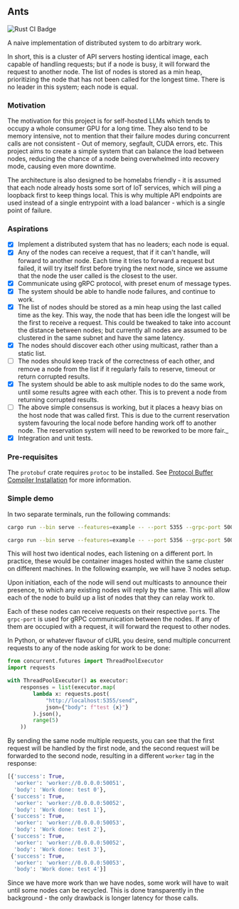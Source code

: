 ## Ants

![Rust CI Badge](https://github.com/denwong47/ants/actions/workflows/rust-CI.yml/badge.svg?branch=master)

A naive implementation of distributed system to do arbitrary work.

In short, this is a cluster of API servers hosting identical image, each capable
of handling requests; but if a node is busy, it will forward the request to
another node. The list of nodes is stored as a min heap, prioritizing the node
that has not been called for the longest time. There is no leader in this
system; each node is equal.

### Motivation

The motivation for this project is for self-hosted LLMs which tends to occupy
a whole consumer GPU for a long time. They also tend to be memory intensive,
not to mention that their failure modes during concurrent calls are not
consistent - Out of memory, segfault, CUDA errors, etc. This project aims to
create a simple system that can balance the load between nodes, reducing the
chance of a node being overwhelmed into recovery mode, causing even more
downtime.

The architecture is also designed to be homelabs friendly - it is assumed that
each node already hosts some sort of IoT services, which will ping a loopback
first to keep things local. This is why multiple API endpoints are used
instead of a single entrypoint with a load balancer - which is a single point
of failure.

### Aspirations
- [X] Implement a distributed system that has no leaders; each node is equal.
- [X] Any of the nodes can receive a request, that if it can't handle,
      will forward to another node. Each time it tries to forward a request but
      failed, it will try itself first before trying the next node, since we
      assume that the node the user called is the closest to the user.
- [X] Communicate using gRPC protocol, with preset enum of message types.
- [X] The system should be able to handle node failures, and continue to work.
- [X] The list of nodes should be stored as a min heap using the last called time
      as the key. This way, the node that has been idle the longest will be the
      first to receive a request. This could be tweaked to take into account the
      distance between nodes; but currently all nodes are assumed to be
      clustered in the same subnet and have the same latency.
- [X] The nodes should discover each other using multicast, rather than
      a static list.
- [ ] The nodes should keep track of the correctness of each other, and remove a
      node from the list if it regularly fails to reserve, timeout or return
      corrupted results.
- [X] The system should be able to ask multiple nodes to do the same work, until
      some results agree with each other. This is to prevent a node from returning
      corrupted results.
- [ ] The above simple consensus is working, but it places a heavy bias on the host node
      that was called first. This is due to the current reservation system favouring
      the local node before handing work off to another node. The reservation
      system will need to be reworked to be more fair._
- [X] Integration and unit tests.

### Pre-requisites

The `protobuf` crate requires `protoc` to be installed. See [Protocol Buffer Compiler Installation](https://grpc.io/docs/protoc-installation/) for more information.

### Simple demo

In two separate terminals, run the following commands:
```bash
cargo run --bin serve --features=example -- --port 5355 --grpc-port 50051
```

```bash
cargo run --bin serve --features=example -- --port 5356 --grpc-port 50052
```

This will host two identical nodes, each listening on a different port. In
practice, these would be container images hosted within the same cluster on
different machines. In the following example, we will have 3 nodes setup.

Upon initiation, each of the node will send out multicasts to announce their presence,
to which any existing nodes will reply by the same. This will allow each of the node
to build up a list of nodes that they can relay work to.

Each of these nodes can receive requests on their respective `port`s. The
`grpc-port` is used for gRPC communication between the nodes. If any of them
are occupied with a request, it will forward the request to other nodes.

In Python, or whatever flavour of cURL you desire, send multiple concurrent requests
to any of the node asking for work to be done:

```python
from concurrent.futures import ThreadPoolExecutor
import requests

with ThreadPoolExecutor() as executor:
    responses = list(executor.map(
        lambda x: requests.post(
            "http://localhost:5355/send",
            json={"body": f"test {x}"}
        ).json(),
        range(5)
    ))
```

By sending the same node multiple requests, you can see that the first request will
be handled by the first node, and the second request will be forwarded to the
second node, resulting in a different `worker` tag in the response:

```python
[{'success': True,
  'worker': 'worker://0.0.0.0:50051',
  'body': 'Work done: test 0'},
 {'success': True,
  'worker': 'worker://0.0.0.0:50052',
  'body': 'Work done: test 1'},
 {'success': True,
  'worker': 'worker://0.0.0.0:50053',
  'body': 'Work done: test 2'},
 {'success': True,
  'worker': 'worker://0.0.0.0:50052',
  'body': 'Work done: test 3'},
 {'success': True,
  'worker': 'worker://0.0.0.0:50053',
  'body': 'Work done: test 4'}]
```

Since we have more work than we have nodes, some work will have to wait until some nodes
can be recycled. This is done transparently in the background - the only drawback is
longer latency for those calls.
